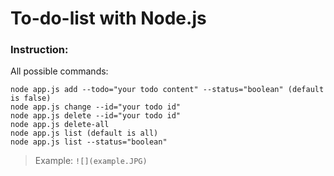# To-do-list with Node.js


### Instruction:
All possible commands:
```
node app.js add --todo="your todo content" --status="boolean" (default is false) 
node app.js change --id="your todo id"
node app.js delete --id="your todo id"
node app.js delete-all
node app.js list (default is all)
node app.js list --status="boolean" 
```

> Example: ```![](example.JPG)```
